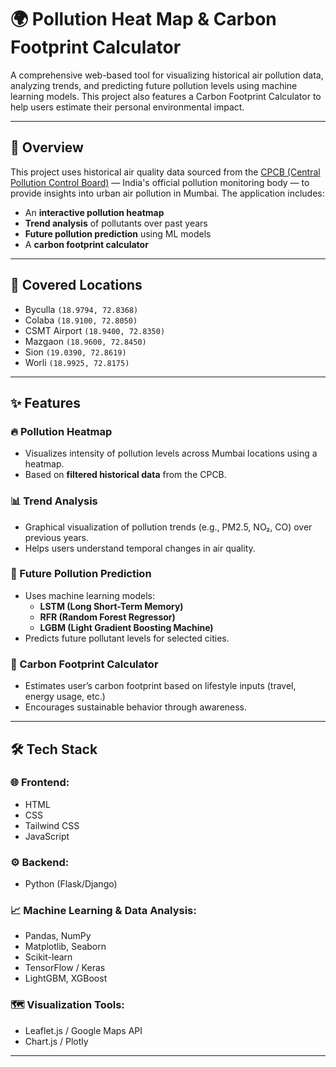 # 🌍 Pollution Heat Map & Carbon Footprint Calculator

A comprehensive web-based tool for visualizing historical air pollution data, analyzing trends, and predicting future pollution levels using machine learning models. This project also features a Carbon Footprint Calculator to help users estimate their personal environmental impact.

---

## 📌 Overview

This project uses historical air quality data sourced from the [CPCB (Central Pollution Control Board)](https://cpcb.nic.in/) — India's official pollution monitoring body — to provide insights into urban air pollution in Mumbai. The application includes:
- An **interactive pollution heatmap**
- **Trend analysis** of pollutants over past years
- **Future pollution prediction** using ML models
- A **carbon footprint calculator**

---

## 📍 Covered Locations

- Byculla `(18.9794, 72.8368)`
- Colaba `(18.9100, 72.8050)`
- CSMT Airport `(18.9400, 72.8350)`
- Mazgaon `(18.9600, 72.8450)`
- Sion `(19.0390, 72.8619)`
- Worli `(18.9925, 72.8175)`

---

## ✨ Features

### 🔥 Pollution Heatmap
- Visualizes intensity of pollution levels across Mumbai locations using a heatmap.
- Based on **filtered historical data** from the CPCB.

### 📊 Trend Analysis
- Graphical visualization of pollution trends (e.g., PM2.5, NO₂, CO) over previous years.
- Helps users understand temporal changes in air quality.

### 🤖 Future Pollution Prediction
- Uses machine learning models:
  - **LSTM (Long Short-Term Memory)**
  - **RFR (Random Forest Regressor)**
  - **LGBM (Light Gradient Boosting Machine)**
- Predicts future pollutant levels for selected cities.

### 🧮 Carbon Footprint Calculator
- Estimates user’s carbon footprint based on lifestyle inputs (travel, energy usage, etc.)
- Encourages sustainable behavior through awareness.

---

## 🛠️ Tech Stack

### 🌐 Frontend:
- HTML
- CSS
- Tailwind CSS
- JavaScript

### ⚙️ Backend:
- Python (Flask/Django)

### 📈 Machine Learning & Data Analysis:
- Pandas, NumPy
- Matplotlib, Seaborn
- Scikit-learn
- TensorFlow / Keras
- LightGBM, XGBoost

### 🗺 Visualization Tools:
- Leaflet.js / Google Maps API
- Chart.js / Plotly

---


